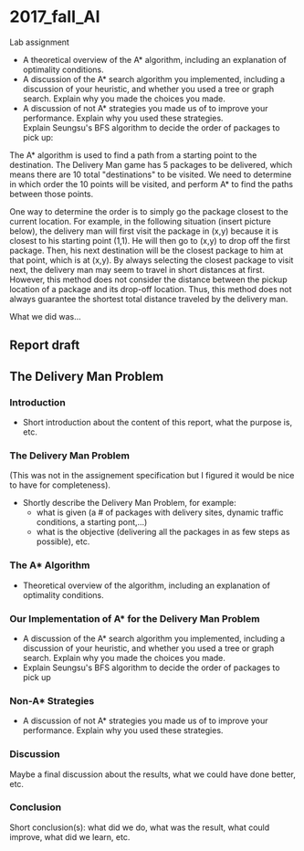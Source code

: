 # 2017_fall_AI
Lab assignment

- A theoretical overview of the A* algorithm, including an explanation of optimality conditions.  
- A discussion of the A* search algorithm you implemented, including a discussion of your heuristic, and whether you used a tree or graph search. Explain why you made the choices you made.  
- A discussion of not A* strategies you made us of to improve your performance. Explain why you used these strategies.  
Explain Seungsu's BFS algorithm to decide the order of packages to pick up:

The A* algorithm is used to find a path from a starting point to the destination. The Delivery Man game has 5 packages to be delivered, which means there are 10 total "destinations" to be visited. We need to determine in which order the 10 points will be visited, and perform A* to find the paths between those points. 

One way to determine the order is to simply go the package closest to the current location. For example, in the following situation (insert picture below), the delivery man will first visit the package in (x,y) because it is closest to his starting point (1,1). He will then go to (x,y) to drop off the first package. Then, his next destination will be the closest package to him at that point, which is at (x,y). By always selecting the closest package to visit next, the delivery man may seem to travel in short distances at first. However, this method does not consider the distance between the pickup location of a package and its drop-off location. Thus, this method does not always guarantee the shortest total distance traveled by the delivery man.

What we did was...

## Report draft

## The Delivery Man Problem

### Introduction
- Short introduction about the content of this report, what the purpose is, etc.

### The Delivery Man Problem
(This was not in the assignement specification but I figured it would be nice to have for completeness). 
* Shortly describe the Delivery Man Problem, for example:
  * what is given (a # of packages with delivery sites, dynamic traffic conditions, 
    a starting   pont,...) 
  * what is the objective (delivering all the packages in as few steps as possible), etc.
 
### The A* Algorithm
- Theoretical overview of the algorithm, including an explanation of optimality conditions.

### Our Implementation of A* for the Delivery Man Problem
- A discussion of the A* search algorithm you implemented, including a discussion of your heuristic, and whether you used a tree or graph search. Explain why you made the choices you made.
- Explain Seungsu's BFS algorithm to decide the order of packages to pick up

### Non-A* Strategies
- A discussion of not A* strategies you made us of to improve your performance. Explain why you used these strategies.

### Discussion
Maybe a final discussion about the results, what we could have done better, etc.

### Conclusion
Short conclusion(s): what did we do, what was the result, what could improve, what did we learn, etc.
